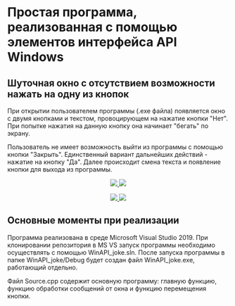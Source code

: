# Простая программа, реализованная с помощью элементов интерфейса API Windows

## Шуточная окно с отсутствием возможности нажать на одну из кнопок

При открытии пользователем программы (.exe файла) появляется окно с двумя кнопками и текстом, провоцирующем на нажатие кнопки "Нет". 
При попытке нажатия на данную кнопку она начинает "бегать" по экрану. 

Пользователь не имеет возможность выйти из программы с помощью кнопки "Закрыть". 
Единственный вариант дальнейших действий - нажатие на кнопку "Да". Далее происходит смена текста и появление кнопки для выхода из программы.

<p align="center">
  <a href="https://wmpics.pics/pm-TCJW.html">
    <img src="https://wmpics.pics/dm-TCJW.png"/>
  </a>
  <a href="https://wmpics.pics/pm-TCJW.html#image565493">
    <img src="https://wmpics.pics/dm-C3XX.png"/>
  </a>
</p>
  
<p align="center">
  <a href="https://wmpics.pics/pm-TCJW.html#image565494">
    <img src="https://wmpics.pics/dm-5I5D.png"/>
  </a>
  <a href="https://wmpics.pics/pm-TCJW.html#image565495">
    <img src="https://wmpics.pics/dm-1G47.png"/>
  </a>
</p>

## Основные моменты при реализации

Программа реализована в среде Microsoft Visual Studio 2019. При клонировании репозитория в MS VS запуск программы необходимо осуществлять с помощью WinAPI_joke.sln. 
После запуска программы в папке WinAPI_joke/Debug будет создан файл WinAPI_joke.exe, работающий отдельно.

Файл Source.cpp содержит основную программу: главную функцию, функцию обработки сообщений от окна и функцию перемещения кнопки. 
